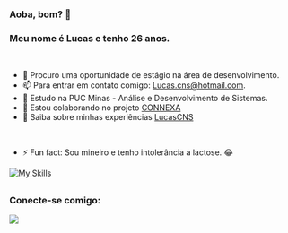 ### Aoba, bom? 👋
 ### Meu nome é Lucas e tenho 26 anos.
<br>

- 🔎  Procuro uma oportunidade de estágio na área de desenvolvimento.
- 📫 Para entrar em contato comigo: Lucas.cns@hotmail.com.
- 📘 Estudo na PUC Minas - Análise e Desenvolvimento de Sistemas.
- 👯 Estou colaborando no projeto [CONNEXA](https://github.com/ICEI-PUC-Minas-PMV-ADS/pmv-ads-2023-2-e4-proj-dad-t2-connexa)
- 📄 Saiba sobre minhas experiências [LucasCNS](https://www.linkedin.com/in/lucascns/)
<br>

- ⚡ Fun fact: Sou mineiro e tenho intolerância a lactose. 😂
          
[![My Skills](https://skillicons.dev/icons?i=dotnet,cs,js,react,nodejs,python,django,html,css,bootstrap)](https://skillicons.dev)
<!--
<div>
  <a href="https://github.com/LucasCNS">
  <img height="150em" src="https://github-readme-stats.vercel.app/api?username=LucasCNS&show_icons=true&theme=algolia&include_all_commits=true&count_private=true"/>
  <img height="150em" src="https://github-readme-stats.vercel.app/api/top-langs/?username=LucasCNS&layout=compact&langs_count=16&theme=algolia"/>
</div>
-->
  
<!--
<div style="display: inline_block"><br>
  <img align="center" alt="Lucas-HTML" height="30" width="40" src="https://raw.githubusercontent.com/devicons/devicon/master/icons/html5/html5-original.svg">
  <img align="center" alt="Lucas-CSS" height="30" width="40" src="https://raw.githubusercontent.com/devicons/devicon/master/icons/css3/css3-original.svg">
  <img align="center" alt="Lucas-Js" height="30" width="40" src="https://raw.githubusercontent.com/devicons/devicon/master/icons/javascript/javascript-plain.svg">
  <img align="center" alt="Lucas-Bootstrap" height="30" width="40" src="https://getbootstrap.com/docs/5.1/assets/brand/bootstrap-logo-shadow.png">
  <img align="center" alt="Lucas-C#" height="30" width="30" src="https://cdn-icons-png.flaticon.com/512/6132/6132221.png">
  <img align="right" alt="Rafa-pic" height="150" style="border-radius:50px;" src="https://i.picasion.com/pic91/c34fb38723661969423dd321c17d307f.gif">
</div> 
-->
  
  ##
 <h3 align="left">Conecte-se comigo:</h3>
<p align="left">
</p>


<div> 
  <a href="https://www.linkedin.com/in/lucascns/" target="_blank"><img src="https://img.shields.io/badge/-LinkedIn-%230077B5?style=for-the-badge&logo=linkedin&logoColor=white" target="_blank"></a> 
  <!--<a href="https://instagram.com/Luskacns" target="_blank"><img src="https://img.shields.io/badge/-Instagram-%23E4405F?style=for-the-badge&logo=instagram&logoColor=white" target="_blank"></a>
 	<a href="https://www.twitch.tv/SrLuska" target="_blank"><img src="https://img.shields.io/badge/Twitch-9146FF?style=for-the-badge&logo=twitch&logoColor=white" target="_blank"> 
  
  
 <!-- ![Snake animation](https://github.com/LucasCNS/lucascns/blob/output/github-contribution-grid-snake.svg)
  -->
    
 </div>
 
